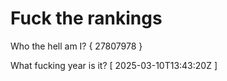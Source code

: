 # Fuck the rankings

Who the hell am I?
{ 27807978 }

What fucking year is it?
[ 2025-03-10T13:43:20Z ]
